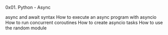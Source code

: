 0x01. Python - Async

async and await syntax
How to execute an async program with asyncio
How to run concurrent coroutines
How to create asyncio tasks
How to use the random module
